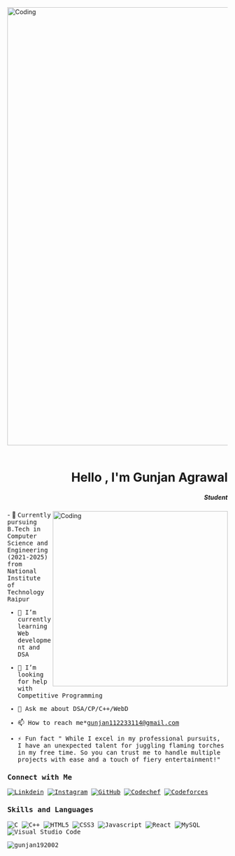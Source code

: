 <img align="center" alt="Coding" width="1000" src="https://res.cloudinary.com/dzm7us0kt/image/upload/v1687136248/Black_Minimal_Motivation_Quote_LinkedIn_Banner_difzxz.png">

<br>
<br>
<h1 align="right">Hello , I'm Gunjan Agrawal</h1>
<h5 align="right">Student</h5>

<img align="right" alt="Coding" width="400" src="https://cdn.dribbble.com/users/1162077/screenshots/3848914/programmer.gif">

<p>  


</p>
- 👷 <samp>Currently pursuing B.Tech in Computer Science and Engineering(2021-2025) from National Institute of Technology Raipur

- 🌱 <samp>I’m currently learning Web development and DSA

- 🤝 <samp>I’m looking for help with Competitive Programming

- 💬 <samp>Ask me about DSA/CP/C++/WebD

- 📫 <samp>How to reach me*gunjan112233114@gmail.com

- ⚡ <samp> Fun fact " While I excel in my professional pursuits, I have an unexpected talent for juggling flaming torches in my free time. So you can trust me to handle multiple projects with ease and a touch of fiery entertainment!"


<h3><b><samp>Connect with Me</samp></b></h3>

[![Linkdein](https://img.shields.io/badge/LinkedIn-0077B5?style=for-the-badge&logo=linkedin&logoColor=white)](https://www.linkedin.com/in/gunjan-agrawal-537929229/)
[![Instagram](https://img.shields.io/badge/Instagram-E4405F?style=for-the-badge&logo=instagram&logoColor=white)](https://www.instagram.com/_gunjan_agrawal_/)
[![GitHub](https://img.shields.io/badge/-GitHub-181717?style=for-the-badge&logo=GitHub&logoColor=white)](https://github.com/gunjan192002)
[![Codechef](https://img.shields.io/badge/-CodeChef-5B4638?style=for-the-badge&logo=CodeChef&logoColor=white)](https://www.codechef.com/users/gunjan192002)
[![Codeforces](https://img.shields.io/badge/-Codeforces-1F8ACB?style=for-the-badge&logo=Codeforces&logoColor=white)](https://codeforces.com/profile/Doby_Deol) 


<h3><b><samp>Skills and Languages</samp></b></h3>

![C](https://img.shields.io/badge/C-27338e?style=for-the-badge&logo=c&logoColor=white)
![C++](https://img.shields.io/badge/C++-00599C?style=for-the-badge&logo=c%2B%2B&logoColor=white)
![HTML5](https://img.shields.io/badge/HTML5-E34F26?style=for-the-badge&logo=HTML5&logoColor=white)
![CSS3](https://img.shields.io/badge/CSS3-1572B6?style=for-the-badge&logo=CSS3&logoColor=white)
![Javascript](https://img.shields.io/badge/JavaScript-F7DF1E?style=for-the-badge&logo=javascript&logoColor=black)
![React](https://img.shields.io/badge/React-20232A?style=for-the-badge&logo=react&logoColor=61DAFB)
![MySQL](https://img.shields.io/badge/MySQL-4479A1?style=for-the-badge&logo=MySQL&logoColor=white)
![Visual Studio Code](https://img.shields.io/badge/Visual_Studio_Code-007ACC?style=for-the-badge&logo=Visual-Studio-Code&logoColor=white)



<p><img align="center" src="https://github-readme-streak-stats.herokuapp.com/?user=gunjan192002&" alt="gunjan192002" /></p>
